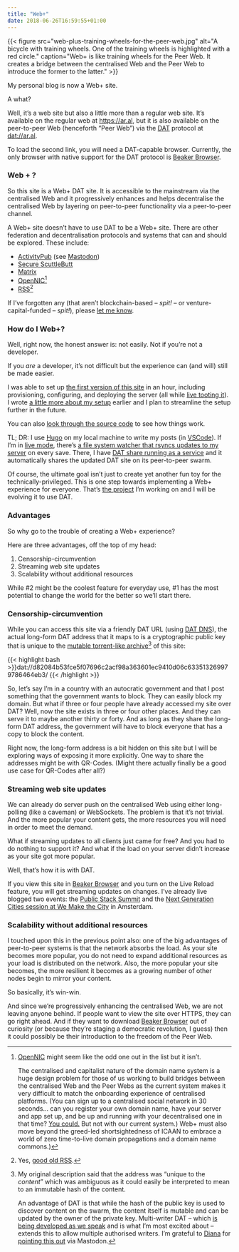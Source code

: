```yaml
---
title: "Web+"
date: 2018-06-26T16:59:55+01:00
---
```


{{< figure src="web-plus-training-wheels-for-the-peer-web.jpg" alt="A bicycle with training wheels. One of the training wheels is highlighted with a red circle." caption="Web+ is like training wheels for the Peer Web. It creates a bridge between the centralised Web and the Peer Web to introduce the former to the latter." >}}

My personal blog is now a Web+ site.

A what?

Well, it’s a web site but also a little more than a regular web site. It’s available on the regular web at https://ar.al, but it is also available on the peer-to-peer Web (henceforth “Peer Web”) via the [DAT](https://datproject.org) protocol at [dat://ar.al](dat://ar.al).

To load the second link, you will need a DAT-capable browser. Currently, the only browser with native support for the DAT protocol is [Beaker Browser](https://beakerbrowser.com).

### Web + ?

So this site is a Web+ DAT site. It is accessible to the mainstream via the centralised Web and it progressively enhances and helps decentralise the centralised Web by layering on peer-to-peer functionality via a peer-to-peer channel.

A Web+ site doesn’t have to use DAT to be a Web+ site. There are other federation and decentralisation protocols and systems that can and should be explored. These include:

  * [ActivityPub](https://en.wikipedia.org/wiki/ActivityPub) (see [Mastodon](https://joinmastodon.org))
  * [Secure ScuttleButt](https://www.scuttlebutt.nz)
  * [Matrix](http://matrix.org)
  * [OpenNIC](http://opennic.org)[^1]
  * [RSS](https://en.wikipedia.org/wiki/RSS)[^2]
  
If I’ve forgotten any (that aren’t blockchain-based – _spit!_ – or venture-capital-funded – _spit!_), please [let me know](https://mastodon.ar.al).

### How do I Web+?

Well, right now, the honest answer is: not easily. Not if you’re not a developer.

If you _are_ a developer, it’s not difficult but the experience can (and will) still be made easier.

I was able to set up [the first version of this site](/2018/06/15/hello-peer-to-peer-web/) in an hour, including provisioning, configuring, and deploying the server (all while [live tooting it](https://mastodon.ar.al/@aral/100207852262520843)). I wrote [a little more about my setup](/2018/06/16/refining-the-blog/) earlier and I plan to streamline the setup further in the future.

You can also [look through the source code](https://source.ind.ie/ar.al) to see how things work.

TL; DR: I use [Hugo](https://gohugo.io) on my local machine to write my posts (in [VSCode](https://code.visualstudio.com)). If I’m in [live mode](https://source.ind.ie/ar.al/site/blob/master/live), there’s [a file system watcher that rsyncs updates to my server](https://github.com/Splurov/rsync-watch) on every save. There, I have [DAT share running as a service](https://forum.ind.ie/t/running-a-dat-share-as-a-service-with-systemctl-ubuntu-etc/2181/1) and it automatically shares the updated DAT site on its peer-to-peer swarm.

Of course, the ultimate goal isn’t just to create yet another fun toy for the technically-privileged. This is one step towards implementing a Web+ experience for everyone. That’s [the project](https://indienet.info/site/) I’m working on and I will be evolving it to use DAT.

### Advantages

So why go to the trouble of creating a Web+ experience?

Here are three advantages, off the top of my head:

  1. Censorship-circumvention
  2. Streaming web site updates
  3. Scalability without additional resources

While #2 might be the coolest feature for everyday use, #1 has the most potential to change the world for the better so we’ll start there.

### Censorship-circumvention

While you can access this site via a friendly DAT URL (using [DAT DNS](https://www.datprotocol.com/deps/0005-dns/)), the actual long-form DAT address that it maps to is a cryptographic public key that is unique to the [mutable torrent-like archive](https://garbados.github.io/my-blog/distributed-datastructures.html)[^3] of this site:

{{< highlight bash >}}dat://d82084b53fce5f07696c2acf98a363601ec9410d06c633513269979786464eb3/
{{< /highlight >}}

So, let’s say I’m in a country with an autocratic government and that I post something that the government wants to block. They can easily block my domain. But what if three or four people have already accessed my site over DAT? Well, now the site exists in three or four other places. And they can serve it to maybe another thirty or forty. And as long as they share the long-form DAT address, the government will have to block everyone that has a copy to block the content.

Right now, the long-form address is a bit hidden on this site but I will be exploring ways of exposing it more explicitly. One way to share the addresses might be with QR-Codes. (Might there actually finally be a good use case for QR-Codes after all?)

### Streaming web site updates

We can already do server push on the centralised Web using either long-polling (like a caveman) or WebSockets. The problem is that it’s not trivial. And the more popular your content gets, the more resources you will need in order to meet the demand.

What if streaming updates to all clients just came for free? And you had to do nothing to support it? And what if the load on your server didn’t increase as your site got more popular.

Well, that’s how it is with DAT.

If you view this site in [Beaker Browser](https://beakerbrowser.com) and you turn on the Live Reload feature, you will get streaming updates on changes. I’ve already live blogged two events: the [Public Stack Summit](/2018/06/19/public-stack-summit/) and the [Next Generation Cities session at We Make the City](/2018/06/21/we-make-the-city-next-generation-cities/) in Amsterdam.

### Scalability without additional resources

I touched upon this in the previous point also: one of the big advantages of peer-to-peer systems is that the network absorbs the load. As your site becomes more popular, you do not need to expand additional resources as your load is distributed on the network. Also, the more popular your site becomes, the more resilient it becomes as a growing number of other nodes begin to mirror your content.

So basically, it’s win-win.

And since we’re progressively enhancing the centralised Web, we are not leaving anyone behind. If people want to view the site over HTTPS, they can go right ahead. And if they want to download [Beaker Browser](https://beakerbrowser.com) out of curiosity (or because they’re staging a democratic revolution, I guess) then it could possibly be their introduction to the freedom of the Peer Web.

[^1]: [OpenNIC](http://opennic.org) might seem like the odd one out in the list but it isn’t.

    The centralised and capitalist nature of the domain name system is a huge design problem for those of us working to build bridges between the centralised Web and the Peer Webs as the current system makes it very difficult to match the onboarding experience of centralised platforms. (You can sign up to a centralised social network in 30 seconds… can you register your own domain name, have your server and app set up, and be up and running with your decentralised one in that time? [You could.](https://indienet.info/hallo.gent/) But not with our current system.) Web+ must also move beyond the greed-led shortsightedness of ICAAN to embrace a world of zero time-to-live domain propagations and a domain name commons.)

[^2]: Yes, [good old RSS](2018/06/29/rediscovering-rss/).

[^3]: My original description said that the address was “unique to the _content_” which was ambiguous as it could easily be interpreted to mean to an immutable hash of the content.

    An advantage of DAT is that while the hash of the public key is used to discover content on the swarm, the content itself is mutable and can be updated by the owner of the private key. Multi-writer DAT – which [is being developed as we speak](https://blog.datproject.org/2018/05/14/dat-shopping-list/) and is what I’m most excited about – extends this to allow multiple authorised writers. I’m grateful to [Diana](https://garbados.github.io/my-blog/) for [pointing this out](https://toot.cat/@garbados/100273034019785882) via Mastodon.
